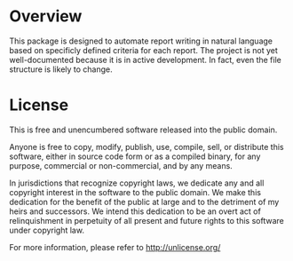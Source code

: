 Overview
========
This package is designed to automate report writing in natural language based on specificly defined criteria for each report. The project is not yet well-documented because it is in active development. In fact, even the file structure is likely to change.

License
=======
This is free and unencumbered software released into the public domain.

Anyone is free to copy, modify, publish, use, compile, sell, or
distribute this software, either in source code form or as a compiled
binary, for any purpose, commercial or non-commercial, and by any
means.

In jurisdictions that recognize copyright laws, we dedicate any and all copyright interest in the software to the public domain. We make this dedication for the benefit of the public at large and to the detriment of my heirs and successors. We intend this dedication to be an overt act of relinquishment in perpetuity of all present and future rights to this software under copyright law.

For more information, please refer to <http://unlicense.org/>
